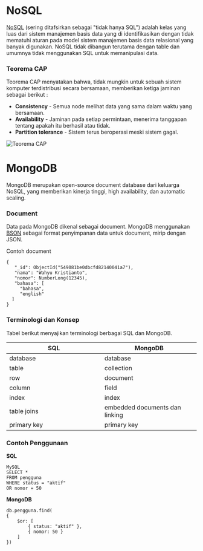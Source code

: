 # NoSQL

[NoSQL](http://id.wikipedia.org/wiki/NoSQL) (sering ditafsirkan sebagai "tidak hanya SQL") adalah kelas yang luas dari sistem manajemen basis data yang di identifikasikan dengan tidak mematuhi aturan pada model sistem manajemen basis data relasional yang banyak digunakan. NoSQL tidak dibangun terutama dengan table dan umumnya tidak menggunakan SQL untuk memanipulasi data.

### Teorema CAP

Teorema CAP menyatakan bahwa, tidak mungkin untuk sebuah sistem komputer terdistribusi secara bersamaan, memberikan ketiga jaminan sebagai berikut :

- **Consistency** - Semua node melihat data yang sama dalam waktu yang bersamaan.
- **Availability** - Jaminan pada setiap permintaan, menerima tanggapan tentang apakah itu berhasil atau tidak.
- **Partition tolerance** - Sistem terus beroperasi meski sistem gagal.


![Teorema CAP](http://i.stack.imgur.com/a9hMn.png)

# MongoDB

MongoDB merupakan open-source document database dari keluarga NoSQL, yang memberikan kinerja tinggi, high availability, dan automatic scaling.

### Document
Data pada MongoDB dikenal sebagai document. MongoDB menggunakan [BSON](http://bsonspec.org/) sebagai format penyimpanan data untuk document, mirip dengan JSON.

Contoh document

    {
       "_id": ObjectId("549081be0dbcfd82140041a7"),
       "nama": "Wahyu Kristianto",
       "nomor": NumberLong(12345),
       "bahasa": [
         "bahasa",
         "english" 
      ] 
    }


### Terminologi dan Konsep

Tabel berikut menyajikan terminologi berbagai SQL dan MongoDB.

<table>
    <colgroup>
        <col width="50%">
            <col width="50%">
    </colgroup>
    <thead>
        <tr>
            <th>SQL</th>
            <th>MongoDB</th>
        </tr>
    </thead>
    <tbody>
        <tr>
            <td>database</td>
            <td>database</td>
        </tr>
        <tr>
            <td>table</td>
            <td>collection</td>
        </tr>
        <tr>
            <td>row</td>
            <td>document</td>
        </tr>
        <tr>
            <td>column</td>
            <td>field</td>
        </tr>
        <tr>
            <td>index</td>
            <td>index</td>
        </tr>
        <tr>
            <td>table joins</td>
            <td>embedded documents dan linking</td>
        </tr>
        <tr>
            <td>primary key</td>
            <td>primary key</td>
        </tr>
    </tbody>
</table>


### Contoh Penggunaan

**SQL**

    MySQL
    SELECT *
    FROM pengguna
    WHERE status = "aktif"
    OR nomor = 50

**MongoDB**

    db.pengguna.find(
    {
        $or: [
            { status: "aktif" },
            { nomor: 50 }
        ]
    })
